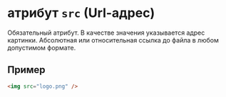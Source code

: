 # атрибут `src` (Url-адрес)

Обязательный атрибут. В качестве значения указывается адрес картинки. Абсолютная или относительная ссылка до файла в любом допустимом формате.

## Пример

```html
<img src="logo.png" />
```
